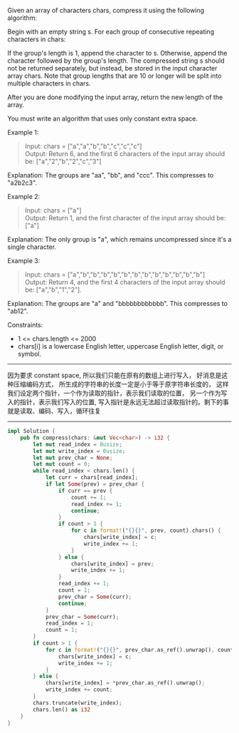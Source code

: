 Given an array of characters chars, compress it using the following algorithm:

Begin with an empty string s. For each group of consecutive repeating characters in chars:

If the group's length is 1, append the character to s.
Otherwise, append the character followed by the group's length.
The compressed string s should not be returned separately, but instead, be stored in the input character array chars. Note that group lengths that are 10 or longer will be split into multiple characters in chars.

After you are done modifying the input array, return the new length of the array.

You must write an algorithm that uses only constant extra space.

Example 1:

> Input: chars = ["a","a","b","b","c","c","c"]  
> Output: Return 6, and the first 6 characters of the input array should be: ["a","2","b","2","c","3"]

Explanation: The groups are "aa", "bb", and "ccc". This compresses to "a2b2c3".

Example 2:

> Input: chars = ["a"]  
> Output: Return 1, and the first character of the input array should be: ["a"]

Explanation: The only group is "a", which remains uncompressed since it's a single character.

Example 3:

> Input: chars = ["a","b","b","b","b","b","b","b","b","b","b","b","b"]  
> Output: Return 4, and the first 4 characters of the input array should be: ["a","b","1","2"].

Explanation: The groups are "a" and "bbbbbbbbbbbb". This compresses to "ab12".

Constraints:

- 1 <= chars.length <= 2000
- chars[i] is a lowercase English letter, uppercase English letter, digit, or symbol.

---

因为要求 constant space, 所以我们只能在原有的数组上进行写入， 好消息是这种压缩编码方式， 所生成的字符串的长度一定是小于等于原字符串长度的， 这样我们设定两个指针，一个作为读取的指针，表示我们读取的位置， 另一个作为写入的指针，表示我们写入的位置, 写入指针是永远无法超过读取指针的。剩下的事就是读取、编码、写入，循环往复

---

```rust
impl Solution {
    pub fn compress(chars: &mut Vec<char>) -> i32 {
        let mut read_index = 0usize;
        let mut write_index = 0usize;
        let mut prev_char = None;
        let mut count = 0;
        while read_index < chars.len() {
            let curr = chars[read_index];
            if let Some(prev) = prev_char {
                if curr == prev {
                    count += 1;
                    read_index += 1;
                    continue;
                }
                if count > 1 {
                    for c in format!("{}{}", prev, count).chars() {
                        chars[write_index] = c;
                        write_index += 1;
                    }
                } else {
                    chars[write_index] = prev;
                    write_index += 1;
                }
                read_index += 1;
                count = 1;
                prev_char = Some(curr);
                continue;
            }
            prev_char = Some(curr);
            read_index = 1;
            count = 1;
        }
        if count > 1 {
            for c in format!("{}{}", prev_char.as_ref().unwrap(), count).chars() {
                chars[write_index] = c;
                write_index += 1;
            }
        } else {
            chars[write_index] = *prev_char.as_ref().unwrap();
            write_index += count;
        }
        chars.truncate(write_index);
        chars.len() as i32
    }
}
```
